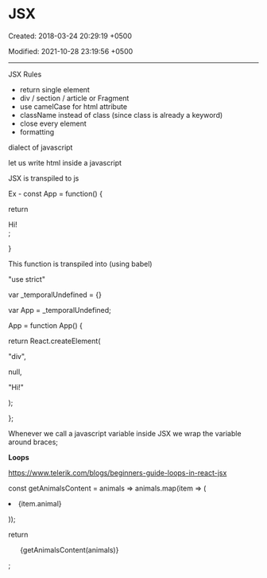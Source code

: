 # JSX

Created: 2018-03-24 20:29:19 +0500

Modified: 2021-10-28 23:19:56 +0500

---

JSX Rules
-   return single element
-   div / section / article or Fragment
-   use camelCase for html attribute
-   className instead of class (since class is already a keyword)
-   close every element
-   formatting



dialect of javascript

let us write html inside a javascript

JSX is transpiled to js



Ex - const App = function() {

return <div>Hi!</div>;

}



This function is transpiled into (using babel)

"use strict"



var _temporalUndefined = {}

var App = _temporalUndefined;



App = function App() {

return React.createElement(

"div",

null,

"Hi!"

);

};



Whenever we call a javascript variable inside JSX we wrap the variable around braces;



**Loops**

<https://www.telerik.com/blogs/beginners-guide-loops-in-react-jsx>

const getAnimalsContent = animals => animals.map(item => (

<li key={item.id}>{item.animal}</li>

));

return <ul>{getAnimalsContent(animals)}</ul>;


